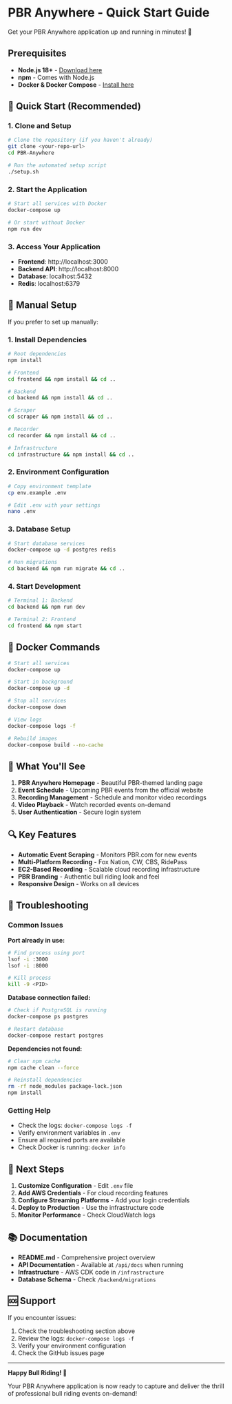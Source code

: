 # PBR Anywhere - Quick Start Guide

Get your PBR Anywhere application up and running in minutes! 🚀

## Prerequisites

- **Node.js 18+** - [Download here](https://nodejs.org/)
- **npm** - Comes with Node.js
- **Docker & Docker Compose** - [Install here](https://docs.docker.com/get-docker/)

## 🚀 Quick Start (Recommended)

### 1. Clone and Setup
```bash
# Clone the repository (if you haven't already)
git clone <your-repo-url>
cd PBR-Anywhere

# Run the automated setup script
./setup.sh
```

### 2. Start the Application
```bash
# Start all services with Docker
docker-compose up

# Or start without Docker
npm run dev
```

### 3. Access Your Application
- **Frontend**: http://localhost:3000
- **Backend API**: http://localhost:8000
- **Database**: localhost:5432
- **Redis**: localhost:6379

## 🔧 Manual Setup

If you prefer to set up manually:

### 1. Install Dependencies
```bash
# Root dependencies
npm install

# Frontend
cd frontend && npm install && cd ..

# Backend
cd backend && npm install && cd ..

# Scraper
cd scraper && npm install && cd ..

# Recorder
cd recorder && npm install && cd ..

# Infrastructure
cd infrastructure && npm install && cd ..
```

### 2. Environment Configuration
```bash
# Copy environment template
cp env.example .env

# Edit .env with your settings
nano .env
```

### 3. Database Setup
```bash
# Start database services
docker-compose up -d postgres redis

# Run migrations
cd backend && npm run migrate && cd ..
```

### 4. Start Development
```bash
# Terminal 1: Backend
cd backend && npm run dev

# Terminal 2: Frontend
cd frontend && npm start
```

## 🐳 Docker Commands

```bash
# Start all services
docker-compose up

# Start in background
docker-compose up -d

# Stop all services
docker-compose down

# View logs
docker-compose logs -f

# Rebuild images
docker-compose build --no-cache
```

## 📱 What You'll See

1. **PBR Anywhere Homepage** - Beautiful PBR-themed landing page
2. **Event Schedule** - Upcoming PBR events from the official website
3. **Recording Management** - Schedule and monitor video recordings
4. **Video Playback** - Watch recorded events on-demand
5. **User Authentication** - Secure login system

## 🔍 Key Features

- **Automatic Event Scraping** - Monitors PBR.com for new events
- **Multi-Platform Recording** - Fox Nation, CW, CBS, RidePass
- **EC2-Based Recording** - Scalable cloud recording infrastructure
- **PBR Branding** - Authentic bull riding look and feel
- **Responsive Design** - Works on all devices

## 🚨 Troubleshooting

### Common Issues

**Port already in use:**
```bash
# Find process using port
lsof -i :3000
lsof -i :8000

# Kill process
kill -9 <PID>
```

**Database connection failed:**
```bash
# Check if PostgreSQL is running
docker-compose ps postgres

# Restart database
docker-compose restart postgres
```

**Dependencies not found:**
```bash
# Clear npm cache
npm cache clean --force

# Reinstall dependencies
rm -rf node_modules package-lock.json
npm install
```

### Getting Help

- Check the logs: `docker-compose logs -f`
- Verify environment variables in `.env`
- Ensure all required ports are available
- Check Docker is running: `docker info`

## 🎯 Next Steps

1. **Customize Configuration** - Edit `.env` file
2. **Add AWS Credentials** - For cloud recording features
3. **Configure Streaming Platforms** - Add your login credentials
4. **Deploy to Production** - Use the infrastructure code
5. **Monitor Performance** - Check CloudWatch logs

## 📚 Documentation

- **README.md** - Comprehensive project overview
- **API Documentation** - Available at `/api/docs` when running
- **Infrastructure** - AWS CDK code in `/infrastructure`
- **Database Schema** - Check `/backend/migrations`

## 🆘 Support

If you encounter issues:

1. Check the troubleshooting section above
2. Review the logs: `docker-compose logs -f`
3. Verify your environment configuration
4. Check the GitHub issues page

---

**Happy Bull Riding! 🐂**

Your PBR Anywhere application is now ready to capture and deliver the thrill of professional bull riding events on-demand!
